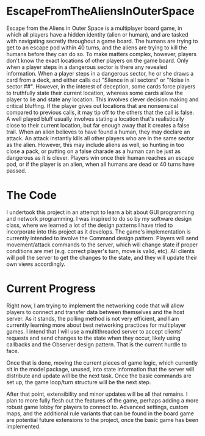 # EscapeFromTheAliensInOuterSpace

Escape from the Aliens in Outer Space is a multiplayer board game, in which all players have a hidden identity (alien or human), and are tasked with navigating secretly throughout a game board. The humans are trying to get to an escape pod within 40 turns, and the aliens are trying to kill the humans before they can do so.
To make matters complex, however, players don't know the exact locations of other players on the game board. Only when a player steps in a dangerous sector is there any revealed information. When a player steps in a dangerous sector, he or she draws a card from a deck, and either calls out "Silence in all sectors" or "Noise in sector ##".
However, in the interest of deception, some cards force players to truthfully state their current location, whereas some cards allow the player to lie and state any location. This involves clever decision making and critical bluffing. If the player gives out locations that are nonsensical compared to previous calls, it may tip off to the others that the call is false. A well played bluff usually involves stating a location that's realistically close to their current location, but far enough away that it creates a false trail.
When an alien believes to have found a human, they may declare an attack. An attack instantly kills all other players who are in the same sector as the alien. However, this may include aliens as well, so hunting in too close a pack, or putting on a false charade as a human can be just as dangerous as it is clever.
Players win once their human reaches an escape pod, or if the player is an alien, when all humans are dead or 40 turns have passed.

# The Code

I undertook this project in an attempt to learn a bit about GUI programming and network programming. I was inspired to do so by my software design class, where we learned a lot of the design patterns I have tried to incorporate into this project as it develops.
The game's implementation is currently intended to involve the Command design pattern. Players will send movement/attack commands to the server, which will change state if proper conditions are met (e.g. correct player's turn, move is valid, etc). All clients will poll the server to get the changes to the state, and they will update their own views accordingly.

# Current Progress

Right now, I am trying to implement the networking code that will allow players to connect and transfer data between themselves and the host server. As it stands, the polling method is not very efficient, and I am currently learning more about best networking practices for multiplayer games. I intend that I will use a multithreaded server to accept clients' requests and send changes to the state when they occur, likely using callbacks and the Observer design pattern. That is the current hurdle to face.

Once that is done, moving the current pieces of game logic, which currently sit in the model package, unused, into state information that the server will distribute and update will be the next task. Once the basic commands are set up, the game loop/turn structure will be the next step.

After that point, extensibility and minor updates will be all that remains. I plan to more fully flesh out the features of the game, perhaps adding a more robust game lobby for players to connect to. Advanced settings, custom maps, and the additional rule variants that can be found in the board game are potential future extensions to the project, once the basic game has been implemented.
